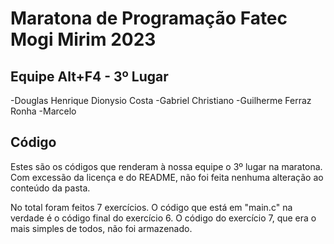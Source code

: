 # Maratona de Programação Fatec Mogi Mirim 2023

## Equipe Alt+F4 - 3º Lugar

-Douglas Henrique Dionysio Costa
-Gabriel Christiano
-Guilherme Ferraz Ronha
-Marcelo

## Código

Estes são os códigos que renderam à nossa equipe o 3º lugar na maratona. Com excessão da licença e do README, não foi feita nenhuma alteração ao conteúdo da pasta.

No total foram feitos 7 exercícios. O código que está em "main.c" na verdade é o código final do exercício 6. O código do exercício 7, que era o mais simples de todos, não foi armazenado.